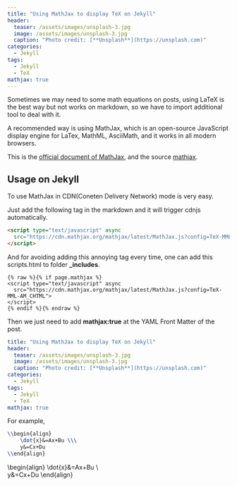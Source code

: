 ```yaml
---
title: "Using MathJax to display TeX on Jekyll"
header:
  teaser: /assets/images/unsplash-3.jpg
  image: /assets/images/unsplash-3.jpg
  caption: "Photo credit: [**Unsplash**](https://unsplash.com)"
categories:
  - Jekyll
tags:
  - Jekyll
  - TeX
mathjax: true
---
```


Sometimes we may need to some math equations on posts, 
using LaTeX is the best way but not works on markdown,
so we have to import additional tool to deal with it.

A recommended way is using MathJax, 
which is an open-source JavaScript display engine for LaTex, MathML, AsciiMath, 
and it works in all modern browsers.


This is the [official document of MathJax](http://docs.mathjax.org/en/latest/index.html), 
and the source [mathjax](https://github.com/mathjax/MathJax).

## Usage on Jekyll

To use MathJax in CDN(Coneten Delivery Network) mode is very easy.

Just add the following tag in the markdown and it will trigger cdnjs automatically.

```html
<script type="text/javascript" async
  src="https://cdn.mathjax.org/mathjax/latest/MathJax.js?config=TeX-MML-AM_CHTML">
</script>
```

And for avoiding adding this annoying tag every time, 
one can add this scripts.html to folder __\_includes__.

```liquid
{% raw %}{% if page.mathjax %}
<script type="text/javascript" async
  src="https://cdn.mathjax.org/mathjax/latest/MathJax.js?config=TeX-MML-AM_CHTML">
</script>
{% endif %}{% endraw %}
```

Then we just need to add __mathjax:true__ at the YAML Front Matter of the post.

```yaml
title: "Using MathJax to display TeX on Jekyll"
header:
  teaser: /assets/images/unsplash-3.jpg
  image: /assets/images/unsplash-3.jpg
  caption: "Photo credit: [**Unsplash**](https://unsplash.com)"
categories:
  - Jekyll
tags:
  - Jekyll
  - TeX
mathjax: true
```


For example, 

```tex
\\begin{align}
    \dot{x}&=Ax+Bu \\\
    y&=Cx+Du
\\end{align}
```
\\begin{align}
    \dot{x}&=Ax+Bu \\\
    y&=Cx+Du
\\end{align}
